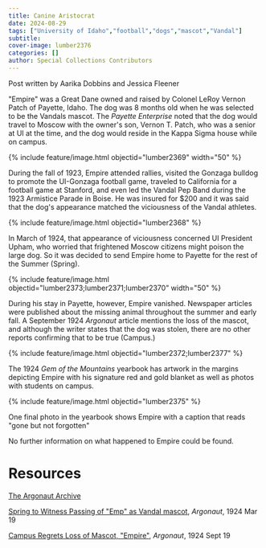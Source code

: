 ```yaml
---
title: Canine Aristocrat
date: 2024-08-29
tags: ["University of Idaho","football","dogs","mascot","Vandal"]
subtitle: 
cover-image: lumber2376
categories: []
author: Special Collections Contributors
---
```

Post written by Aarika Dobbins and Jessica Fleener

"Empire" was a Great Dane owned and raised by Colonel LeRoy Vernon Patch of Payette, Idaho. The dog was 8 months old when he was selected to be the Vandals mascot. The *Payette Enterprise* noted that the dog would travel to Moscow with the owner's son, Vernon T. Patch, who was a senior at UI at the time, and the dog would reside in the Kappa Sigma house while on campus. 

{% include feature/image.html objectid="lumber2369"  width="50" %}

During the fall of 1923, Empire attended rallies, visited the Gonzaga bulldog to promote the UI-Gonzaga football game, traveled to California for a football game at Stanford, and even led the Vandal Pep Band during the 1923 Armistice Parade in Boise. He was insured for $200 and it was said that the dog's appearance matched the viciousness of the Vandal athletes.

{% include feature/image.html objectid="lumber2368" %}

In March of 1924, that appearance of viciousness concerned UI President Upham, who worried that frightened Moscow citizens might poison the large dog. So it was decided to send Empire home to Payette for the rest of the Summer (Spring).

{% include feature/image.html objectid="lumber2373;lumber2371;lumber2370" width="50"  %}

During his stay in Payette, however, Empire vanished. Newspaper articles were published about the missing animal throughout the summer and early fall. A September 1924 *Argonaut* article mentions the loss of the mascot, and although the writer states that the dog was stolen, there are no other reports confirming that to be true (Campus.)

{% include feature/image.html objectid="lumber2372;lumber2377" %}

The 1924 *Gem of the Mountains* yearbook has artwork in the margins depicting Empire with his signature red and gold blanket as well as photos with students on campus.
 
  {% include feature/image.html objectid="lumber2375" %}

One final photo in the yearbook shows Empire with a caption that reads "gone but not forgotten"
 
No further information on what happened to Empire could be found.

# Resources 

[The Argonaut Archive](https://www.lib.uidaho.edu/digital/argonaut/)

[Spring to Witness Passing of "Emp" as Vandal mascot](https://objects.lib.uidaho.edu/argonaut/pdf/arg-1924-03-19.pdf), *Argonaut*, 1924 Mar 19

[Campus Regrets Loss of Mascot, "Empire"](https://objects.lib.uidaho.edu/argonaut/pdf/arg-1924-09-19.pdf), *Argonaut*, 1924 Sept 19
